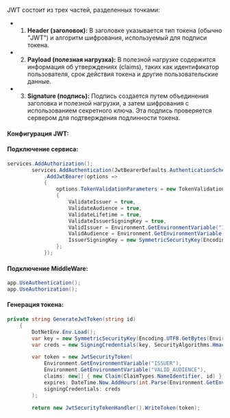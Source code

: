 
JWT состоит из трех частей, разделенных точками:

- 1. **Header (заголовок):** В заголовке указывается тип токена (обычно "JWT") и алгоритм шифрования, используемый для подписи токена.

- 2. **Payload (полезная нагрузка):** В полезной нагрузке содержится информация об утверждениях (claims), таких как идентификатор пользователя, срок действия токена и другие пользовательские данные.

- 3. **Signature (подпись):** Подпись создается путем объединения заголовка и полезной нагрузки, а затем шифрования с использованием секретного ключа. Эта подпись проверяется сервером для подтверждения подлинности токена.

#### Конфигурация JWT:

#### Подключение сервиса:
```C#
services.AddAuthorization();
        services.AddAuthentication(JwtBearerDefaults.AuthenticationScheme)
            .AddJwtBearer(options =>
            {
                options.TokenValidationParameters = new TokenValidationParameters
                {
                    ValidateIssuer = true,
                    ValidateAudience = true,
                    ValidateLifetime = true,
                    ValidateIssuerSigningKey = true,
                    ValidIssuer = Environment.GetEnvironmentVariable("ISSUER"),
                    ValidAudience = Environment.GetEnvironmentVariable("VALID_AUDIENCE"),
                    IssuerSigningKey = new SymmetricSecurityKey(Encoding.UTF8.GetBytes(Environment.GetEnvironmentVariable("ISSUER_SIGNING_KEY")!))
                };
            });
```

#### Подключение MiddleWare:
```C#
app.UseAuthentication();
app.UseAuthorization();
```

#### Генерация токена:

```C#
private string GenerateJwtToken(string id)
    {
        DotNetEnv.Env.Load();
        var key = new SymmetricSecurityKey(Encoding.UTF8.GetBytes(Environment.GetEnvironmentVariable("ISSUER_SIGNING_KEY")!));
        var creds = new SigningCredentials(key, SecurityAlgorithms.HmacSha256);

        var token = new JwtSecurityToken(
            Environment.GetEnvironmentVariable("ISSUER"),
            Environment.GetEnvironmentVariable("VALID_AUDIENCE"),
            claims: new[] { new Claim(ClaimTypes.NameIdentifier, id) },
            expires: DateTime.Now.AddHours(int.Parse(Environment.GetEnvironmentVariable("TOKEN_LIFETIME_IN_HOURS")!)),
            signingCredentials: creds
        );

        return new JwtSecurityTokenHandler().WriteToken(token);
```
